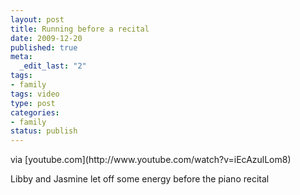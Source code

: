 ```yaml
--- 
layout: post
title: Running before a recital
date: 2009-12-20
published: true
meta: 
  _edit_last: "2"
tags: 
- family
tags: video
type: post
categories: 
- family
status: publish
---
```

<div class="posterous_bookmarklet_entry">     <div class="posterous_quote_citation">via [youtube.com](http://www.youtube.com/watch?v=iEcAzulLom8)</div> 

Libby and Jasmine let off some energy before the piano recital

</div>
